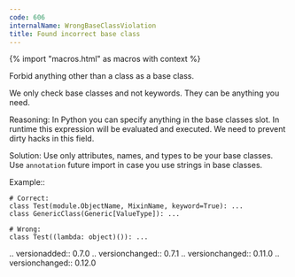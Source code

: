 ```yaml
---
code: 606
internalName: WrongBaseClassViolation
title: Found incorrect base class
---
```


{% import "macros.html" as macros with context %}

Forbid anything other than a class as a base class.

We only check base classes and not keywords. They can be anything you
need.

Reasoning: In Python you can specify anything in the base classes slot.
In runtime this expression will be evaluated and executed. We need to
prevent dirty hacks in this field.

Solution: Use only attributes, names, and types to be your base classes.
Use `annotation` future import in case you use strings in base classes.

Example::

    # Correct:
    class Test(module.ObjectName, MixinName, keyword=True): ...
    class GenericClass(Generic[ValueType]): ...
    
    # Wrong:
    class Test((lambda: object)()): ...

.. versionadded:: 0.7.0 .. versionchanged:: 0.7.1 .. versionchanged::
0.11.0 .. versionchanged:: 0.12.0